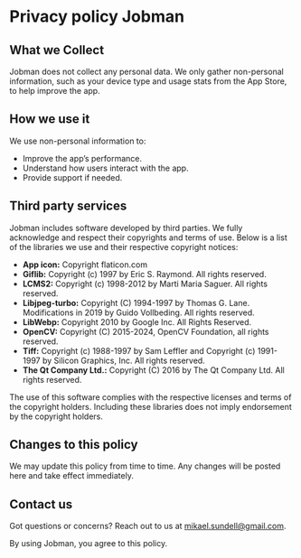# Privacy policy Jobman

## What we Collect

Jobman does not collect any personal data. We only gather non-personal information, such as your device type and usage stats from the App Store, to help improve the app.

## How we use it

We use non-personal information to:
- Improve the app’s performance.
- Understand how users interact with the app.
- Provide support if needed.


## Third party services

Jobman includes software developed by third parties. We fully acknowledge and respect their copyrights and terms of use. Below is a list of the libraries we use and their respective copyright notices:

- **App icon:** Copyright flaticon.com
- **Giflib:** Copyright (c) 1997 by Eric S. Raymond. All rights reserved.
- **LCMS2:** Copyright (c) 1998-2012 by Marti Maria Saguer. All rights reserved.
- **Libjpeg-turbo:** Copyright (C) 1994-1997 by Thomas G. Lane. Modifications in 2019 by Guido Vollbeding. All rights reserved.
- **LibWebp:** Copyright 2010 by Google Inc. All Rights Reserved.
- **OpenCV:** Copyright (C) 2015-2024, OpenCV Foundation, all rights reserved.
- **Tiff:** Copyright (c) 1988-1997 by Sam Leffler and Copyright (c) 1991-1997 by Silicon Graphics, Inc. All rights reserved.
- **The Qt Company Ltd.:** Copyright (C) 2016 by The Qt Company Ltd. All rights reserved.

The use of this software complies with the respective licenses and terms of the copyright holders. Including these libraries does not imply endorsement by the copyright holders.

## Changes to this policy

We may update this policy from time to time. Any changes will be posted here and take effect immediately.

## Contact us

Got questions or concerns? Reach out to us at mikael.sundell@gmail.com.

By using Jobman, you agree to this policy.
